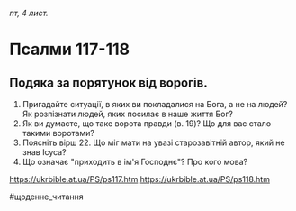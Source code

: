 
_пт, 4 лист._

# Псалми 117-118

## Подяка за порятунок від ворогів.
1. Пригадайте ситуації, в яких ви покладалися на Бога, а не на людей? Як розпізнати людей, яких посилає в наше життя Бог?
2. Як ви думаєте, що таке ворота правди (в. 19)? Що для вас стало такими воротами?
3. Поясніть вірш 22. Що міг мати на увазі старозавітній автор, який не знав Ісуса?
4. Що означає "приходить в ім'я Господнє"? Про кого мова?

https://ukrbible.at.ua/PS/ps117.htm
https://ukrbible.at.ua/PS/ps118.htm

#щоденне_читання
